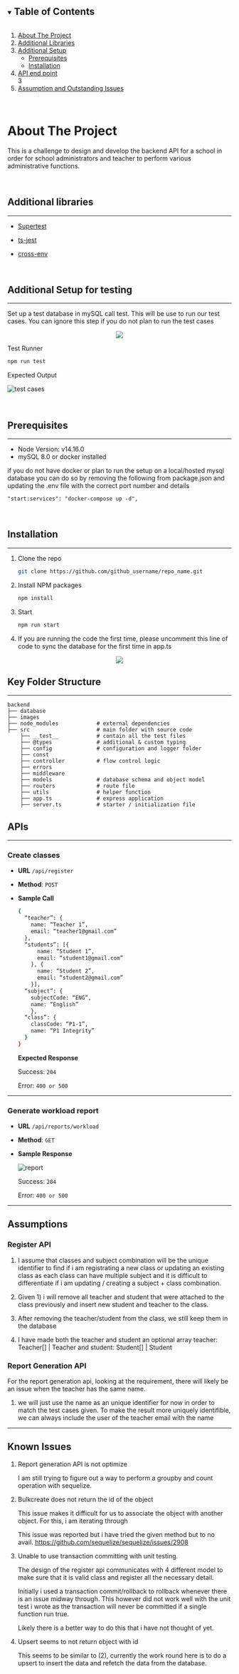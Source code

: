 <details open="open">
  <summary><h2 style="display: inline-block">Table of Contents</h2></summary>
  <ol>
    <li>
      <a href="#about-the-project">About The Project</a>
    </li>
    <li><a href="#additional-libraries">Additional Libraries</a></li>
    <li>
      <a href="#additional-setup">Additional Setup</a>
      <ul>
        <li><a href="#prerequisites">Prerequisites</a></li>
        <li><a href="#installation">Installation</a></li>
      </ul>
    </li>
    <li><a href="#apis">API end point</a></li>
    3<li><a href="#assumptions">Assumption and Outstanding Issues</a></li>
  </ol>
</details>
<br/>
<!-- About Project -->

# About The Project

This is a challenge to design and develop the backend API for a school in order for school administrators and teacher to perform various administrative functions.

<br/>

## Additional libraries

---

- [Supertest](https://www.npmjs.com/package/supertest)

- [ts-jest](https://www.npmjs.com/search?q=ts-jest)

- [cross-env](https://www.npmjs.com/package/cross-env)

<br/>

## Additional Setup for testing

---

Set up a test database in mySQL call test. This will be use to run our test cases. You can ignore this step if you do not plan to run the test cases

<p align="center">
  <img  src="backend/images/database.PNG">
</p>

Test Runner

```sh
npm run test
```

Expected Output

![test cases](backend/images/testcases.PNG)

<br/>

## Prerequisites

---

- Node Version: v14.16.0
- mySQL 8.0 or docker installed

if you do not have docker or plan to run the setup on a local/hosted mysql database you can do so by removing the following from package.json and updating the .env file with the correct port number and details

```
"start:services": "docker-compose up -d",
```

<br/>

## Installation

---

1. Clone the repo
   ```sh
   git clone https://github.com/github_username/repo_name.git
   ```
2. Install NPM packages
   ```sh
   npm install
   ```
3. Start

   ```sh
   npm run start
   ```

4. If you are running the code the first time, please uncomment this line of code to sync the database for the first time in app.ts

<p align="center">
  <img  src="backend/images/initialSetup.PNG">
</p>

## Key Folder Structure

---

    backend
    ├── database
    ├── images
    ├── node_modules            # external dependencies
    ├── src                     # main folder with source code
        ├── __test__            # contain all the test files
        ├── @types              # additional & custom typing
        ├── config              # configuration and logger folder
        ├── const
        ├── controller          # flow control logic
        ├── errors
        ├── middleware
        ├── models              # database schema and object model
        ├── routers             # route file
        ├── utils               # helper function
        ├── app.ts              # express application
        ├── server.ts           # starter / initialization file

## APIs

---

### Create classes

- **URL** `/api/register`

- **Method**: `POST`

- **Sample Call**

  ```sh
  {
    “teacher”: {
      name: “Teacher 1”,
      email: “teacher1@gmail.com”
    },
    “students”: [{
        name: “Student 1”,
        email: “student1@gmail.com”
      }, {
        name: “Student 2”,
        email: “student2@gmail.com”
      }],
    “subject”: {
      subjectCode: “ENG”,
      name: “English”
      },
    “class”: {
      classCode: “P1-1”,
      name: “P1 Integrity”
    }
  }
  ```

  **Expected Response**

  Success: `204`

  Error: `400 or 500`

---

### Generate workload report

- **URL** `/api/reports/workload`

- **Method**: `GET`

- **Sample Response**

  ![report](backend/images/reportSampleResponse.PNG)

  Success: `204`

  Error: `400 or 500`

---

## Assumptions

### Register API

1. I assume that classes and subject combination will be the unique identifier
   to find if i am registrating a new class or updating an existing class as
   each class can have multiple subject and it is difficult to differentiate if i am
   updating / creating a subject + class combination.

2. Given 1) i will remove all teacher and student that were attached to the class
   previously and insert new student and teacher to the class.

3. After removing the teacher/student from the class, we still keep them in the
   database

4. I have made both the teacher and student an optional array
   teacher: Teacher[] | Teacher and student: Student[] | Student

### Report Generation API

For the report generation api, looking at the requirement, there will likely be an issue when the teacher has the same name.

1. we will just use the name as an unique identifier for now in order to match the test cases given. To make the result more uniquely identifible, we can always include the user of the teacher email with the name

---

## Known Issues

1.  Report generation API is not optimize

    I am still trying to figure out a way to perform a groupby and count operation with sequelize.

2.  Bulkcreate does not return the id of the object

    This issue makes it difficult for us to associate the object with another object. For this, i am iterating through

    This issue was reported but i have tried the given method but to no avail.
    https://github.com/sequelize/sequelize/issues/2908

3.  Unable to use transaction committing with unit testing.

    The design of the register api communicates with 4 different model to make sure that it is valid class and register all the necessary detail.

    Initially i used a transaction commit/rollback to rollback whenever there is an issue midway through. This however did not work well with the unit test i wrote as the transaction will never be committed if a single function run true.

    Likely there is a better way to do this that i have not thought of yet.

4.  Upsert seems to not return object with id

    This seems to be similar to (2), currently the work round here is to do a upsert to insert the data and refetch the data from the database.
